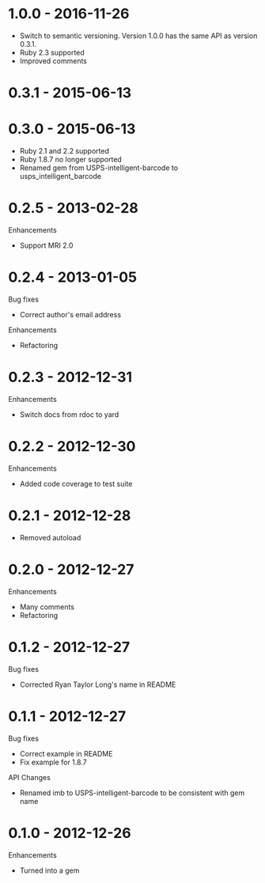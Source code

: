 # 1.0.0 - 2016-11-26

* Switch to semantic versioning.  Version 1.0.0 has the same API as
  version 0.3.1.
* Ruby 2.3 supported
* Improved comments

# 0.3.1 - 2015-06-13
# 0.3.0 - 2015-06-13

* Ruby 2.1 and 2.2 supported
* Ruby 1.8.7 no longer supported
* Renamed gem from USPS-intelligent-barcode to usps_intelligent_barcode
	
# 0.2.5 - 2013-02-28

Enhancements

* Support MRI 2.0

# 0.2.4 - 2013-01-05

Bug fixes

* Correct author's email address

Enhancements

* Refactoring

# 0.2.3 - 2012-12-31

Enhancements

* Switch docs from rdoc to yard

# 0.2.2 - 2012-12-30

Enhancements

* Added code coverage to test suite

# 0.2.1 - 2012-12-28

* Removed autoload

# 0.2.0 - 2012-12-27

Enhancements

* Many comments
* Refactoring

# 0.1.2 - 2012-12-27

Bug fixes

* Corrected Ryan Taylor Long's name in README

# 0.1.1 - 2012-12-27

Bug fixes

* Correct example in README
* Fix example for 1.8.7

API Changes

* Renamed imb to USPS-intelligent-barcode to be consistent with gem name

# 0.1.0 - 2012-12-26

Enhancements

* Turned into a gem

